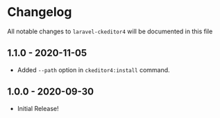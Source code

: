 # Changelog

All notable changes to `laravel-ckeditor4` will be documented in this file

## 1.1.0 - 2020-11-05

- Added `--path` option in `ckeditor4:install` command.

## 1.0.0 - 2020-09-30

- Initial Release!
